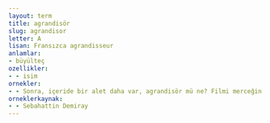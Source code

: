 ```yaml
---
layout: term
title: agrandisör
slug: agrandisor
letter: A
lisan: Fransızca agrandisseur
anlamlar:
- büyülteç
ozellikler:
- - isim
ornekler:
- - Sonra, içeride bir alet daha var, agrandisör mü ne? Filmi merceğin üzerine koyuyor, böyle mesafesini ayarlayıp ister küçük isterse büyük basıyor resmi.
orneklerkaynak:
- - Sebahattin Demiray
---
```

